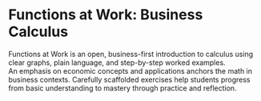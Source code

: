 # Functions at Work: Business Calculus

Functions at Work is an open, business-first introduction to calculus using clear graphs, plain language, and step-by-step worked examples.  
An emphasis on economic concepts and applications anchors the math in business contexts. 
Carefully scaffolded exercises help students progress from basic understanding to mastery through practice and reflection.  

